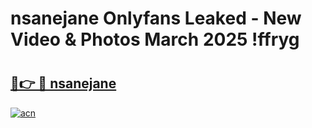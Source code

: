 # nsanejane Onlyfans Leaked - New Video & Photos March 2025 !ffryg

# <h2><a href="https://thk17j.iuczelnia.edu.pl?title=nsanejane&ref=ffryg">🔗👉 🔴 nsanejane</a></h2>

[![acn](https://github.com/user-attachments/assets/0f9c940e-d8b0-45ae-aac7-cd30a18b3e1c)](https://thk17j.iuczelnia.edu.pl?title=nsanejane&ref=ffryg)


